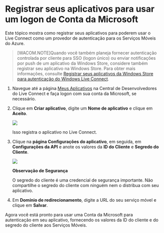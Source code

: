 <properties pageTitle="Registre-se na autenticação da Microsoft - Serviços Móveis" metaKeywords="Azure registrando aplicativo, autenticação do Microsoft Azure, aplicativo autenticar, autenticar serviços móveis" description="Saiba como registrar-se para autenticação da Microsoft em seu aplicativo de Serviços Móveis do Azure." metaCanonical="" disqusComments="0" umbracoNaviHide="1" title="Registrar seus aplicativos para usarem um logon de Conta da Microsoft" authors="" />

# Registrar seus aplicativos para usar um logon de Conta da Microsoft

Este tópico mostra como registrar seus aplicativos para poderem usar o Live Connect como um provedor de autenticação para os Serviços Móveis do Azure. 

>[WACOM.NOTE]Quando você também planeja fornecer autenticação controlada por cliente para SSO (logon único) ou enviar notificações por push de um aplicativo da Windows Store, considere também registrar seu aplicativo na Windows Store. Para obter mais informações, consulte <a href="/pt-br/develop/mobile/how-to-guides/register-for-single-sign-on">Registrar seus aplicativos da Windows Store para autenticação do Windows Live Connect</a>.


1. Navegue até a página <a href="http://go.microsoft.com/fwlink/p/?LinkId=262039" target="_blank">Meus Aplicativos</a> na Central de Desenvolvedores do Live Connect e faça logon com sua conta da Microsoft, se necessário. 

2. Clique em **Criar aplicativo**, digite um **Nome de aplicativo** e clique em **Aceito**.

   	![][1] 

   	Isso registra o aplicativo no Live Connect.

10. Clique na **página Configurações do aplicativo**, em seguida, em **Configurações da API** e anote os valores da **ID do Cliente** e **Segredo do Cliente**. 

   	![][2]

    <div class="dev-callout"><b>Observação de Segurança</b>
	<p>O segredo do cliente é uma credencial de segurança importante. Não compartilhe o segredo do cliente com ninguém nem o distribua com seu aplicativo.</p>
    </div>

11. Em **Domínio de redirecionamento**, digite a URL do seu serviço móvel e clique em **Salvar**.

Agora você está pronto para usar uma Conta da Microsoft para autenticação em seu aplicativo, fornecendo os valores da ID do cliente e do segredo do cliente aos Serviços Móveis.

<!-- Anchors. -->

<!-- Images. -->
[1]: ./media/mobile-services-how-to-register-microsoft-authentication/mobile-services-live-connect-add-app.png
[2]: ./media/mobile-services-how-to-register-microsoft-authentication/mobile-live-connect-app-api-settings.png
<!-- URLs. -->
[Logon único para aplicativos da Windows Store usando o Live Connect]: /pt-br/develop/mobile/how-to-guides/register-for-single-sign-on/
[Enviar uma página de aplicativo:]: http://go.microsoft.com/fwlink/p/?LinkID=266582
[Meus aplicativos]: http://go.microsoft.com/fwlink/p/?LinkId=262039
[Introdução aos Serviços Móveis]: /pt-br/develop/mobile/tutorials/get-started/
[Introdução à autenticação]: /pt-br/develop/mobile/tutorials/get-started-with-users-dotnet/
[Introdução às notificações por push]: /pt-br/develop/mobile/tutorials/get-started-with-push-dotnet/
[Autorizar usuários com scripts]: /pt-br/develop/mobile/tutorials/authorize-users-in-scripts-dotnet/
[JavaScript e HTML]: /pt-br/develop/mobile/tutorials/get-started-with-users-js/

[Portal de Gerenciamento do Azure]: https://manage.windowsazure.com/

